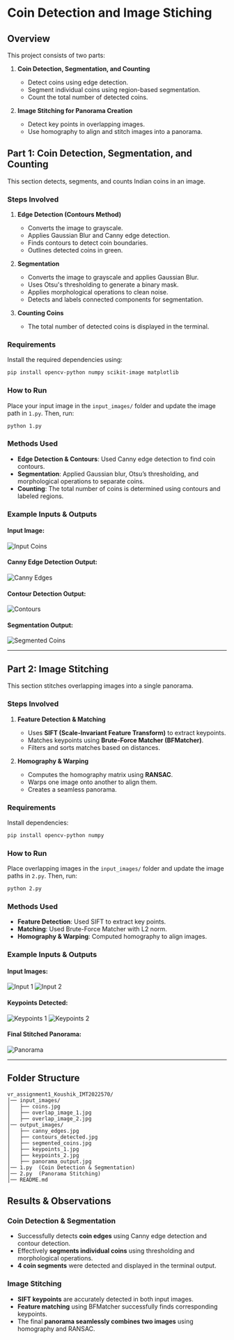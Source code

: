 # Coin Detection and Image Stiching

## Overview

This project consists of two parts:

1. **Coin Detection, Segmentation, and Counting**  
   - Detect coins using edge detection.  
   - Segment individual coins using region-based segmentation.  
   - Count the total number of detected coins.  

2. **Image Stitching for Panorama Creation**  
   - Detect key points in overlapping images.  
   - Use homography to align and stitch images into a panorama.  

## Part 1: Coin Detection, Segmentation, and Counting

This section detects, segments, and counts Indian coins in an image.  

### **Steps Involved**  
1. **Edge Detection (Contours Method)**  
   - Converts the image to grayscale.  
   - Applies Gaussian Blur and Canny edge detection.  
   - Finds contours to detect coin boundaries.  
   - Outlines detected coins in green.  

2. **Segmentation**  
   - Converts the image to grayscale and applies Gaussian Blur.  
   - Uses Otsu's thresholding to generate a binary mask.  
   - Applies morphological operations to clean noise.  
   - Detects and labels connected components for segmentation.  

3. **Counting Coins**  
   - The total number of detected coins is displayed in the terminal.  

### Requirements  
Install the required dependencies using:  
```bash
pip install opencv-python numpy scikit-image matplotlib
```

### How to Run  
Place your input image in the `input_images/` folder and update the image path in `1.py`. Then, run:  
```bash
python 1.py
```

### Methods Used
- **Edge Detection & Contours**: Used Canny edge detection to find coin contours.
- **Segmentation**: Applied Gaussian blur, Otsu’s thresholding, and morphological operations to separate coins.
- **Counting**: The total number of coins is determined using contours and labeled regions.

### Example Inputs & Outputs  

#### Input Image:
![Input Coins](input_images/coins.jpg)

#### Canny Edge Detection Output:
![Canny Edges](output_images/canny_edges.jpg)

#### Contour Detection Output:
![Contours](output_images/contours_detected.jpg)

#### Segmentation Output:
![Segmented Coins](output_images/segmented_coins.jpg)

---

## Part 2: Image Stitching

This section stitches overlapping images into a single panorama.  

### **Steps Involved**  
1. **Feature Detection & Matching**  
   - Uses **SIFT (Scale-Invariant Feature Transform)** to extract keypoints.  
   - Matches keypoints using **Brute-Force Matcher (BFMatcher)**.  
   - Filters and sorts matches based on distances.  

2. **Homography & Warping**  
   - Computes the homography matrix using **RANSAC**.  
   - Warps one image onto another to align them.  
   - Creates a seamless panorama. 

### Requirements  
Install dependencies:  
```bash
pip install opencv-python numpy
```

### How to Run  
Place overlapping images in the `input_images/` folder and update the image paths in `2.py`. Then, run:  
```bash
python 2.py
```

### Methods Used
- **Feature Detection**: Used SIFT to extract key points.
- **Matching**: Used Brute-Force Matcher with L2 norm.
- **Homography & Warping**: Computed homography to align images.

### Example Inputs & Outputs  

#### Input Images:
![Input 1](input_images/overlap_image_1.jpg)
![Input 2](input_images/overlap_image_2.jpg)

#### Keypoints Detected:
![Keypoints 1](output_images/keypoints_1.jpg)
![Keypoints 2](output_images/keypoints_2.jpg)

#### Final Stitched Panorama:
![Panorama](output_images/panorama_output.jpg)

---

## Folder Structure  
```
vr_assignment1_Koushik_IMT2022570/
│── input_images/
│   ├── coins.jpg
│   ├── overlap_image_1.jpg
│   ├── overlap_image_2.jpg
│── output_images/
│   ├── canny_edges.jpg
│   ├── contours_detected.jpg
│   ├── segmented_coins.jpg
│   ├── keypoints_1.jpg
│   ├── keypoints_2.jpg
│   ├── panorama_output.jpg
│── 1.py  (Coin Detection & Segmentation)
│── 2.py  (Panorama Stitching)
│── README.md
```


## **Results & Observations**  

### **Coin Detection & Segmentation**  
- Successfully detects **coin edges** using Canny edge detection and contour detection.  
- Effectively **segments individual coins** using thresholding and morphological operations.  
- **4 coin segments** were detected and displayed in the terminal output.  

### **Image Stitching**  
- **SIFT keypoints** are accurately detected in both input images.  
- **Feature matching** using BFMatcher successfully finds corresponding keypoints.  
- The final **panorama seamlessly combines two images** using homography and RANSAC.  

